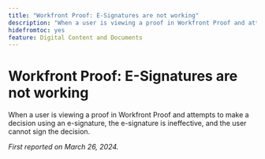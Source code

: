 ```yaml
---
title: "Workfront Proof: E-Signatures are not working"
description: "When a user is viewing a proof in Workfront Proof and attempts to make a decision using an e-signature, the e-signature is ineffective, and the user cannot sign the decision."
hidefromtoc: yes
feature: Digital Content and Documents
---
```


# Workfront Proof: E-Signatures are not working

<!--wf. wfp-->

When a user is viewing a proof in Workfront Proof and attempts to make a decision using an e-signature, the e-signature is ineffective, and the user cannot sign the decision.

_First reported on March 26, 2024._

